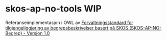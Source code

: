 # skos-ap-no-tools WIP

Referanseimplementasjon i OWL av [Forvaltningsstandard for tilgjengeliggjøring av begrepsbeskrivelser basert på SKOS (SKOS-AP-NO-Begrep) - Versjon 1.0
](https://doc.difi.no/data/begrep-skos-ap-no/)
